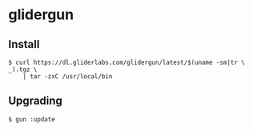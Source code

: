 # glidergun

## Install

	$ curl https://dl.gliderlabs.com/glidergun/latest/$(uname -sm|tr \  _).tgz \
		| tar -zxC /usr/local/bin

## Upgrading

	$ gun :update

